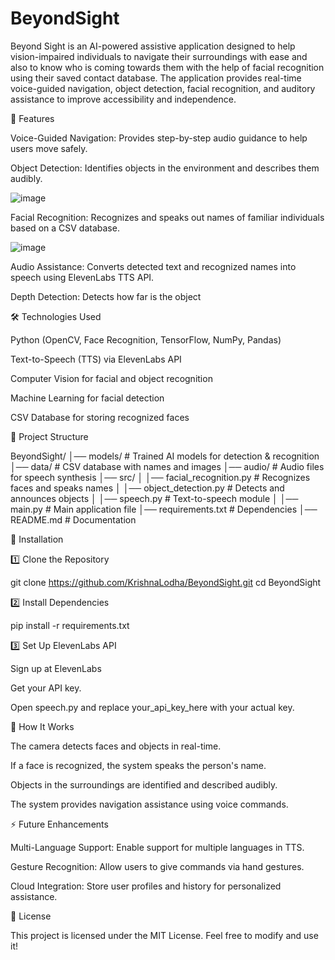 # BeyondSight

Beyond Sight is an AI-powered assistive application designed to help vision-impaired individuals to navigate their surroundings with ease and also to know who is coming towards them with the help of facial recognition using their saved contact database. The application provides real-time voice-guided navigation, object detection, facial recognition, and auditory assistance to improve accessibility and independence.

🚀 Features

Voice-Guided Navigation: Provides step-by-step audio guidance to help users move safely.

Object Detection: Identifies objects in the environment and describes them audibly.

![image](https://github.com/user-attachments/assets/761ab099-bb75-4c8b-902b-a99936dc53af)


Facial Recognition: Recognizes and speaks out names of familiar individuals based on a CSV database.

![image](https://github.com/user-attachments/assets/3886843c-1fe4-4ac6-a55e-4c63dad80610)


Audio Assistance: Converts detected text and recognized names into speech using ElevenLabs TTS API.

Depth Detection: Detects how far is the object



🛠️ Technologies Used

Python (OpenCV, Face Recognition, TensorFlow, NumPy, Pandas)

Text-to-Speech (TTS) via ElevenLabs API

Computer Vision for facial and object recognition

Machine Learning for facial detection

CSV Database for storing recognized faces

📂 Project Structure

BeyondSight/
│── models/                  # Trained AI models for detection & recognition
│── data/                    # CSV database with names and images
│── audio/                   # Audio files for speech synthesis
│── src/
│   │── facial_recognition.py # Recognizes faces and speaks names
│   │── object_detection.py   # Detects and announces objects
│   │── speech.py            # Text-to-speech module
│   │── main.py              # Main application file
│── requirements.txt         # Dependencies
│── README.md                # Documentation

🔧 Installation

1️⃣ Clone the Repository

git clone https://github.com/KrishnaLodha/BeyondSight.git
cd BeyondSight

2️⃣ Install Dependencies

pip install -r requirements.txt

3️⃣ Set Up ElevenLabs API

Sign up at ElevenLabs

Get your API key.

Open speech.py and replace your_api_key_here with your actual key.


📌 How It Works

The camera detects faces and objects in real-time.

If a face is recognized, the system speaks the person's name.

Objects in the surroundings are identified and described audibly.

The system provides navigation assistance using voice commands.

⚡ Future Enhancements

Multi-Language Support: Enable support for multiple languages in TTS.

Gesture Recognition: Allow users to give commands via hand gestures.

Cloud Integration: Store user profiles and history for personalized assistance.

📜 License

This project is licensed under the MIT License. Feel free to modify and use it!



